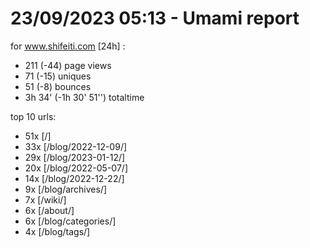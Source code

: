 # 23/09/2023 05:13 - Umami report
for www.shifeiti.com [24h] :

 - 211 (-44) page views
 - 71 (-15) uniques
 - 51 (-8) bounces
 - 3h 34'  (-1h 30' 51'') totaltime


top 10 urls:
 - 51x [/]
 - 33x [/blog/2022-12-09/]
 - 29x [/blog/2023-01-12/]
 - 20x [/blog/2022-05-07/]
 - 14x [/blog/2022-12-22/]
 - 9x [/blog/archives/]
 - 7x [/wiki/]
 - 6x [/about/]
 - 6x [/blog/categories/]
 - 4x [/blog/tags/]


